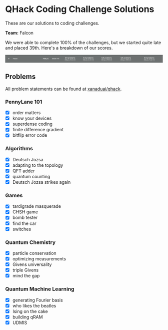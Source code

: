 # QHack Coding Challenge Solutions

These are our solutions to coding challenges.

**Team:** Falcon

We were able to complete 100% of the challenges, but we started quite late and placed 39th. Here's a breakdown of our scores.

![leaderboard](leaderboard.png)

## Problems

All problem statements can be found at [xanaduai/qhack](https://github.com/XanaduAI/qhack).

### PennyLane 101
- [x] order matters
- [x] know your devices
- [x] superdense coding
- [x] finite difference gradient
- [x] bitflip error code

### Algorithms
- [x] Deutsch Jozsa
- [x] adapting to the topology
- [x] QFT adder
- [x] quantum counting
- [x] Deutsch Jozsa strikes again

### Games
- [x] tardigrade masquerade
- [x] CHSH game
- [x] bomb tester
- [x] find the car
- [x] switches 

### Quantum Chemistry
- [x] particle conservation
- [x] optimizing measurements
- [x] Givens universality
- [x] triple Givens
- [x] mind the gap

### Quantum Machine Learning
- [x] generating Fourier basis
- [x] who likes the beatles
- [x] Ising on the cake
- [x] building qRAM
- [x] UDMIS
